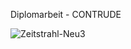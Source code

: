 Diplomarbeit - CONTRUDE

![Zeitstrahl-Neu3](https://github.com/user-attachments/assets/1d25c86a-78a0-4b43-bed7-322bccef8893)

